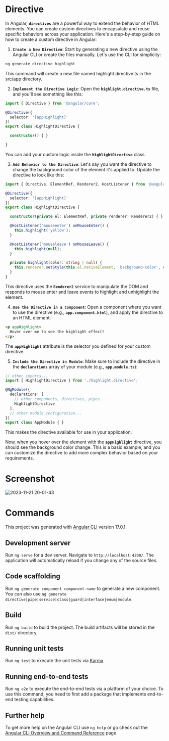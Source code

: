 # Directive

In Angular, **`directives`** are a powerful way to extend the behavior of HTML elements. You can create custom directives to encapsulate and reuse specific behaviors across your application. Here's a step-by-step guide on how to create a custom directive in Angular:

1. **`Create a New Directive`**:
Start by generating a new directive using the Angular CLI or create the files manually. Let's use the CLI for simplicity:

```bash
ng generate directive highlight
```

This command will create a new file named highlight.directive.ts in the src/app directory.

2. **`Implement the Directive Logic`**:
Open the **`highlight.directive.ts`** file, and you'll see something like this:

```typescript
import { Directive } from '@angular/core';

@Directive({
  selector: '[appHighlight]'
})
export class HighlightDirective {

  constructor() { }

}
```

You can add your custom logic inside the **`HighlightDirective`** class.

3. **`Add Behavior to the Directive`**:
Let's say you want the directive to change the background color of the element it's applied to. Update the directive to look like this:

```typescript
import { Directive, ElementRef, Renderer2, HostListener } from '@angular/core';

@Directive({
  selector: '[appHighlight]'
})
export class HighlightDirective {

  constructor(private el: ElementRef, private renderer: Renderer2) { }

  @HostListener('mouseenter') onMouseEnter() {
    this.highlight('yellow');
  }

  @HostListener('mouseleave') onMouseLeave() {
    this.highlight(null);
  }

  private highlight(color: string | null) {
    this.renderer.setStyle(this.el.nativeElement, 'background-color', color);
  }
}
```

This directive uses the **`Renderer2`** service to manipulate the DOM and responds to mouse enter and leave events to highlight and unhighlight the element.

4. **`Use the Directive in a Component`**:
Open a component where you want to use the directive (e.g., **`app.component.html`**), and apply the directive to an HTML element:

```html
<p appHighlight>
  Hover over me to see the highlight effect!
</p>
```

The **`appHighlight`** attribute is the selector you defined for your custom directive.

5. **`Include the Directive in Module`**:
Make sure to include the directive in the **`declarations`** array of your module (e.g., **`app.module.ts`**):

```typescript
// other imports...
import { HighlightDirective } from './highlight.directive';

@NgModule({
  declarations: [
    // other components, directives, pipes...
    HighlightDirective
  ],
  // other module configuration...
})
export class AppModule { }
```

This makes the directive available for use in your application.

Now, when you hover over the element with the **`appHighlight`** directive, you should see the background color change. This is a basic example, and you can customize the directive to add more complex behavior based on your requirements.

# Screenshot

![2023-11-21 20-01-43](https://github.com/codewithelmor/Angular-Directive/assets/44918452/a67477e8-b72d-4b68-b7cf-2ebc13318561)

# Commands

This project was generated with [Angular CLI](https://github.com/angular/angular-cli) version 17.0.1.

## Development server

Run `ng serve` for a dev server. Navigate to `http://localhost:4200/`. The application will automatically reload if you change any of the source files.

## Code scaffolding

Run `ng generate component component-name` to generate a new component. You can also use `ng generate directive|pipe|service|class|guard|interface|enum|module`.

## Build

Run `ng build` to build the project. The build artifacts will be stored in the `dist/` directory.

## Running unit tests

Run `ng test` to execute the unit tests via [Karma](https://karma-runner.github.io).

## Running end-to-end tests

Run `ng e2e` to execute the end-to-end tests via a platform of your choice. To use this command, you need to first add a package that implements end-to-end testing capabilities.

## Further help

To get more help on the Angular CLI use `ng help` or go check out the [Angular CLI Overview and Command Reference](https://angular.io/cli) page.
